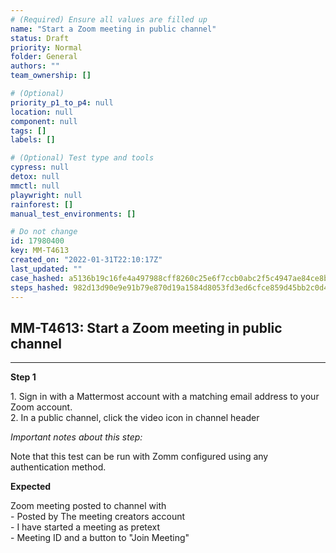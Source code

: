 ```yaml
---
# (Required) Ensure all values are filled up
name: "Start a Zoom meeting in public channel"
status: Draft
priority: Normal
folder: General
authors: ""
team_ownership: []

# (Optional)
priority_p1_to_p4: null
location: null
component: null
tags: []
labels: []

# (Optional) Test type and tools
cypress: null
detox: null
mmctl: null
playwright: null
rainforest: []
manual_test_environments: []

# Do not change
id: 17980400
key: MM-T4613
created_on: "2022-01-31T22:10:17Z"
last_updated: ""
case_hashed: a5136b19c16fe4a497988cff8260c25e6f7ccb0abc2f5c4947ae84ce8bce0df7480352b8e70787be7417683e5632f1c4
steps_hashed: 982d13d90e9e91b79e870d19a1584d8053fd3ed6cfce859d45bb2c0d49517d15d9682f842d7cb96e4152b37e643ee232
---
```


<!-- (Auto-generated) Based on frontmatter's "key" and "name" -->

## MM-T4613: Start a Zoom meeting in public channel

---

**Step 1**

1\. Sign in with a Mattermost account with a matching email address to your Zoom account.\
2\. In a public channel, click the video icon in channel header

_Important notes about this step:_

Note that this test can be run with Zomm configured using any authentication method.

**Expected**

Zoom meeting posted to channel with\
\- Posted by The meeting creators account\
\- I have started a meeting as pretext\
\- Meeting ID and a button to "Join Meeting"
